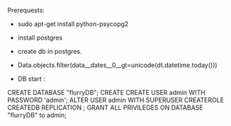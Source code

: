 Prerequests:

* sudo apt-get install python-psycopg2
* install postgres 
* create db in postgres.
* Data.objects.filter(data__dates__0__gt=unicode(dt.datetime.today()))

* DB start :  

CREATE DATABASE "flurryDB";
CREATE CREATE USER admin WITH PASSWORD 'admin';
ALTER USER admin WITH SUPERUSER CREATEROLE CREATEDB REPLICATION ;
GRANT ALL PRIVILEGES ON DATABASE "flurryDB" to admin;
